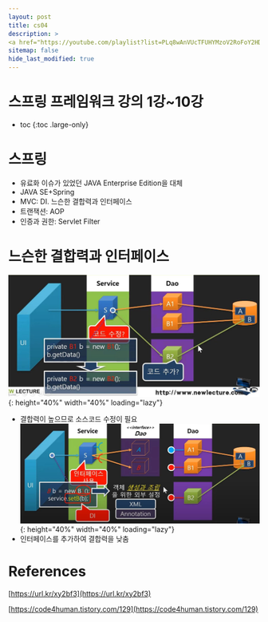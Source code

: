 ```yaml
---
layout: post
title: cs04
description: >
<a href="https://youtube.com/playlist?list=PLq8wAnVUcTFUHYMzoV2RoFoY2HDTKru3T">뉴렉처 스프링 프레임워크 강의</a>
sitemap: false
hide_last_modified: true
---
```

# 스프링 프레임워크 강의 1강~10강

* toc
{:toc .large-only}

# 스프링
- 유료화 이슈가 있었던 JAVA Enterprise Edition을 대체
- JAVA SE+Spring
- MVC: DI. 느슨한 결합력과 인터페이스
- 트랜잭션: AOP
- 인증과 권한: Servlet Filter

# 느슨한 결합력과 인터페이스
![](/assets/img/spring/highcoupling.jpg){: height="40%" width="40%" loading="lazy"}
- 결합력이 높으므로 소스코드 수정이 필요
![](/assets/img/spring/lowcoupling.jpg){: height="40%" width="40%" loading="lazy"}
- 인터페이스를 추가하여 결합력을 낮춤



# References
[https://url.kr/xy2bf3](https://url.kr/xy2bf3)

[https://code4human.tistory.com/129](https://code4human.tistory.com/129)